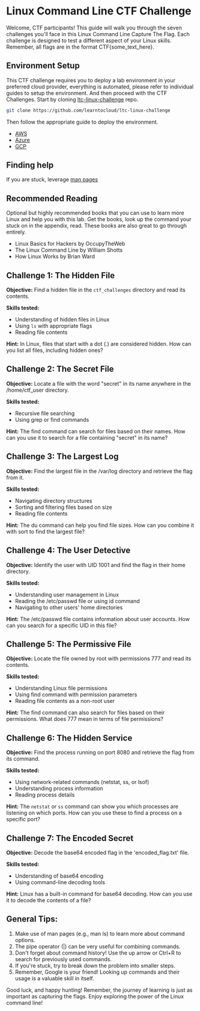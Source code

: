 # Linux Command Line CTF Challenge

Welcome, CTF participants! This guide will walk you through the seven challenges you'll face in this Linux Command Line Capture The Flag. Each challenge is designed to test a different aspect of your Linux skills. Remember, all flags are in the format CTF{some_text_here}.

## Environment Setup

This CTF challenge requires you to deploy a lab environment in your preferred cloud provider, everything is automated, please refer to individual guides to setup the environment. And then proceed with the CTF Challenges.
Start by cloning [ltc-linux-challenge](https://github.com/learntocloud/ltc-linux-challenge) repo.

```sh
git clone https://github.com/learntocloud/ltc-linux-challenge
```

Then follow the appropriate guide to deploy the environment.

- [AWS](https://github.com/learntocloud/ltc-linux-challenge/tree/main/aws)
- [Azure](https://github.com/learntocloud/ltc-linux-challenge/tree/main/azure)
- [GCP](https://github.com/learntocloud/ltc-linux-challenge/tree/main/gcp)

## Finding help

If you are stuck, leverage [man pages](https://itsfoss.com/linux-man-page-guide/)

## Recommended Reading

Optional but highly recommended books that you can use to learn more Linux and help you with this lab. Get the books, look up the command your stuck on in the appendix, read. These books are also great to go through entirely.

- Linux Basics for Hackers by OccupyTheWeb
- The Linux Command Line by William Shotts
- How Linux Works by Brian Ward

## Challenge 1: The Hidden File

**Objective:** Find a hidden file in the `ctf_challenges` directory and read its contents.

**Skills tested:**

- Understanding of hidden files in Linux
- Using `ls` with appropriate flags
- Reading file contents

**Hint:** In Linux, files that start with a dot (.) are considered hidden. How can you list all files, including hidden ones?

## Challenge 2: The Secret File

**Objective:** Locate a file with the word "secret" in its name anywhere in the /home/ctf_user directory.

**Skills tested:**

- Recursive file searching
- Using grep or find commands

**Hint:** The find command can search for files based on their names. How can you use it to search for a file containing "secret" in its name?

## Challenge 3: The Largest Log

**Objective:** Find the largest file in the /var/log directory and retrieve the flag from it.

**Skills tested:**

- Navigating directory structures
- Sorting and filtering files based on size
- Reading file contents

**Hint:** The du command can help you find file sizes. How can you combine it with sort to find the largest file?

## Challenge 4: The User Detective

**Objective:** Identify the user with UID 1001 and find the flag in their home directory.

**Skills tested:**

- Understanding user management in Linux
- Reading the /etc/passwd file or using id command
- Navigating to other users' home directories

**Hint:** The /etc/passwd file contains information about user accounts. How can you search for a specific UID in this file?

## Challenge 5: The Permissive File

**Objective:** Locate the file owned by root with permissions 777 and read its contents.

**Skills tested:**

- Understanding Linux file permissions
- Using find command with permission parameters
- Reading file contents as a non-root user

**Hint:** The find command can also search for files based on their permissions. What does 777 mean in terms of file permissions?

## Challenge 6: The Hidden Service

**Objective:** Find the process running on port 8080 and retrieve the flag from its command.

**Skills tested:**

- Using network-related commands (netstat, ss, or lsof)
- Understanding process information
- Reading process details

**Hint:** The `netstat` or `ss` command can show you which processes are listening on which ports. How can you use these to find a process on a specific port?

## Challenge 7: The Encoded Secret

**Objective:** Decode the base64 encoded flag in the 'encoded_flag.txt' file.

**Skills tested:**

- Understanding of base64 encoding
- Using command-line decoding tools

**Hint:** Linux has a built-in command for base64 decoding. How can you use it to decode the contents of a file?

## General Tips:

1. Make use of man pages (e.g., man ls) to learn more about command options.
2. The pipe operator (|) can be very useful for combining commands.
3. Don't forget about command history! Use the up arrow or Ctrl+R to search for previously used commands.
4. If you're stuck, try to break down the problem into smaller steps.
5. Remember, Google is your friend! Looking up commands and their usage is a valuable skill in itself.

Good luck, and happy hunting! Remember, the journey of learning is just as important as capturing the flags. Enjoy exploring the power of the Linux command line!

